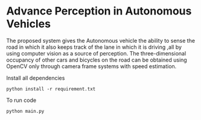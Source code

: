 # Advance Perception in Autonomous Vehicles

The proposed system gives the Autonomous vehicle the ability to sense the road in which it also keeps track of the lane in which it is driving ,all by using computer vision as a source of perception. The three-dimensional occupancy of other cars and bicycles on the road can be obtained using OpenCV only through camera frame systems with speed estimation.

Install all dependencies
```
python install -r requirement.txt
```

To run code 
```
python main.py
```
